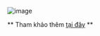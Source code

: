 ![image](https://github.com/Caycon/RSA/assets/97203151/c01893b1-afd5-4011-9fd7-b60b05b964ba)





** Tham khảo thêm [tại đây](https://github.com/Caycon/RSA/blob/main/boneh.pdf) **

